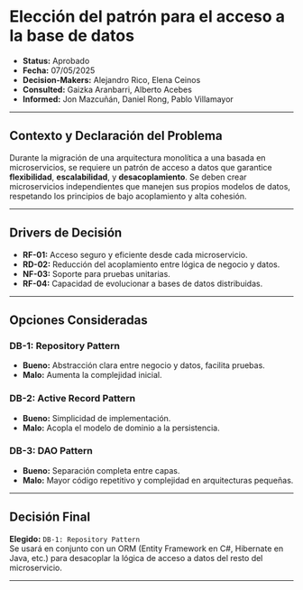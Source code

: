 # Elección del patrón para el acceso a la base de datos

* **Status:** Aprobado  
* **Fecha:** 07/05/2025  
* **Decision-Makers:** Alejandro Rico, Elena Ceinos  
* **Consulted:** Gaizka Aranbarri, Alberto Acebes  
* **Informed:** Jon Mazcuñán, Daniel Rong, Pablo Villamayor  

---

## Contexto y Declaración del Problema

Durante la migración de una arquitectura monolítica a una basada en microservicios, se requiere un patrón de acceso a datos que garantice **flexibilidad**, **escalabilidad**, y **desacoplamiento**. Se deben crear microservicios independientes que manejen sus propios modelos de datos, respetando los principios de bajo acoplamiento y alta cohesión.

---

##  Drivers de Decisión

- **RF-01:** Acceso seguro y eficiente desde cada microservicio.  
- **RD-02:** Reducción del acoplamiento entre lógica de negocio y datos.  
- **NF-03:** Soporte para pruebas unitarias.  
- **RF-04:** Capacidad de evolucionar a bases de datos distribuidas.

---

##  Opciones Consideradas

### **DB-1: Repository Pattern**
- **Bueno:** Abstracción clara entre negocio y datos, facilita pruebas.
- **Malo:** Aumenta la complejidad inicial.

### **DB-2: Active Record Pattern**
- **Bueno:** Simplicidad de implementación.
- **Malo:** Acopla el modelo de dominio a la persistencia.

### **DB-3: DAO Pattern**
- **Bueno:** Separación completa entre capas.
- **Malo:** Mayor código repetitivo y complejidad en arquitecturas pequeñas.

---

## Decisión Final

**Elegido:** `DB-1: Repository Pattern`  
Se usará en conjunto con un ORM (Entity Framework en C#, Hibernate en Java, etc.) para desacoplar la lógica de acceso a datos del resto del microservicio.

---

